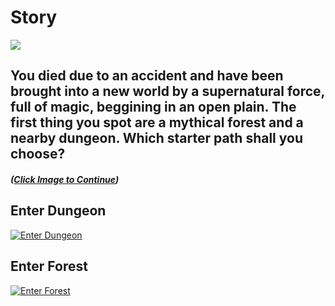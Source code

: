 # Story
![](https://lh3.googleusercontent.com/proxy/DaixC8WmMtVMo9BF3drpF8OAuyESL3zRNMVpqhJCtSazwBUJpNqd4zsUxP7aZd3U4pg90IhG4miTXary4GblXw)
## You died due to an accident and have been brought into a new world by a supernatural force, full of magic, beggining in an open plain. The first thing you spot are a mythical forest and a nearby dungeon. Which starter path shall you choose?
##### (<ins>Click Image to Continue</ins>)

## Enter Dungeon
<a href="https://github.com/angelinas8744/CYOA/blob/main/adventure-paths/GoToDungeon.md">
<img src="https://i.pinimg.com/originals/1d/e4/f3/1de4f349077f96cfe3eb1600127a216d.jpg" alt="Enter Dungeon">
</a>

## Enter Forest
<a href="https://github.com/angelinas8744/CYOA/blob/main/adventure-paths/GoToForest.md">
<img src="https://i.ytimg.com/vi/L2PQKda8bj0/maxresdefault.jpg" alt="Enter Forest ">
</a>
